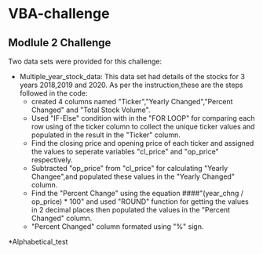 # VBA-challenge
## Modlule 2 Challenge
Two data sets were provided for this challenge:
* Multiple_year_stock_data:
  This data set had details of the stocks for 3 years 2018,2019 and 2020.
  As per the instruction,these are the steps followed in the code:
  * created 4 columns named "Ticker","Yearly Changed","Percent Changed" and "Total Stock Volume".
  * Used "IF-Else" condition with in the "FOR LOOP" for comparing each row using of the ticker column to collect the unique ticker values and populated in the result in the "Ticker" column.
  * Find the closing price and opening price of each ticker and assigned the values to seperate variables "cl_price" and "op_price" respectively.
  * Subtracted "op_price" from "cl_price" for calculating "Yearly Changee",and populated these values in the "Yearly Changed" column.
  * Find the "Percent Change" using the equation ####"(year_chng / op_price) * 100" and used "ROUND" function for getting the values in 2 decimal places then 
   populated the values in the "Percent Changed" column.
  * "Percent Changed" column formated using "%" sign.
  
  
  
  

*Alphabetical_test

